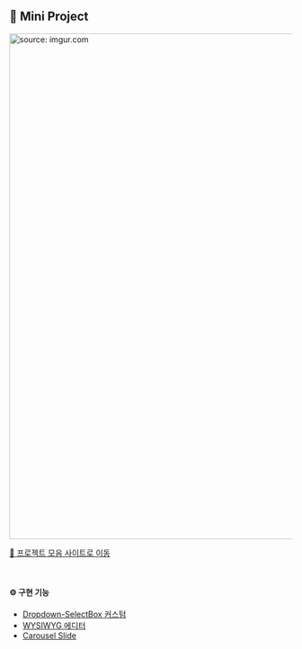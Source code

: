 ## 📌 Mini Project

<a href="https://imgur.com/kJELcQw"><img src="https://i.imgur.com/aasY15A.gif" title="source: imgur.com" width="900"/></a>

<a href="https://mini-project-collection.netlify.app/">🔗 프로젝트 모음 사이트로 이동</a>

<br>

#### ⚙️ 구현 기능
- <a href="https://sooyyoung.github.io/Mini-Project/Dropdown-selectbox/">Dropdown-SelectBox 커스텀</a>
- <a href="https://sooyyoung.github.io/Mini-Project/WYSIWYG/">WYSIWYG 에디터</a>
- <a href="https://sooyyoung.github.io/Mini-Project/carousel/">Carousel Slide</a>
